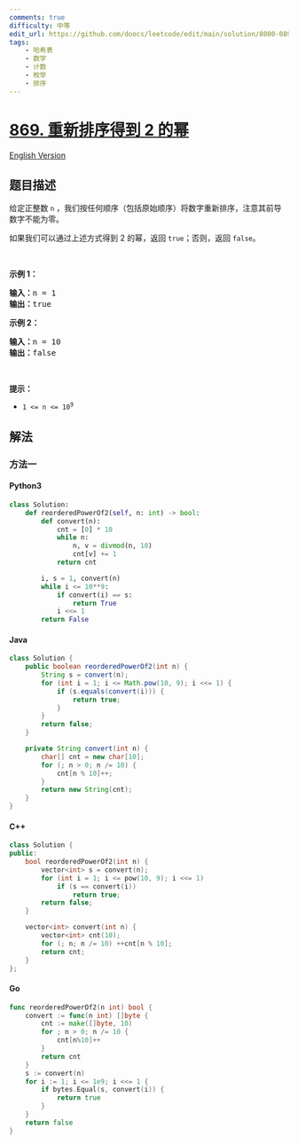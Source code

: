 ```yaml
---
comments: true
difficulty: 中等
edit_url: https://github.com/doocs/leetcode/edit/main/solution/0800-0899/0869.Reordered%20Power%20of%202/README.md
tags:
    - 哈希表
    - 数学
    - 计数
    - 枚举
    - 排序
---
```


<!-- problem:start -->

# [869. 重新排序得到 2 的幂](https://leetcode.cn/problems/reordered-power-of-2)

[English Version](/solution/0800-0899/0869.Reordered%20Power%20of%202/README_EN.md)

## 题目描述

<!-- description:start -->

<p>给定正整数&nbsp;<code>n</code>&nbsp;，我们按任何顺序（包括原始顺序）将数字重新排序，注意其前导数字不能为零。</p>

<p>如果我们可以通过上述方式得到&nbsp;2 的幂，返回 <code>true</code>；否则，返回 <code>false</code>。</p>

<p>&nbsp;</p>

<ol>
</ol>

<p><strong>示例 1：</strong></p>

<pre>
<strong>输入：</strong>n = 1
<strong>输出：</strong>true
</pre>

<p><strong>示例 2：</strong></p>

<pre>
<strong>输入：</strong>n = 10
<strong>输出：</strong>false
</pre>

<p>&nbsp;</p>

<p><strong>提示：</strong></p>

<ul>
	<li><code>1 &lt;= n &lt;= 10<sup>9</sup></code></li>
</ul>

<!-- description:end -->

## 解法

<!-- solution:start -->

### 方法一

<!-- tabs:start -->

#### Python3

```python
class Solution:
    def reorderedPowerOf2(self, n: int) -> bool:
        def convert(n):
            cnt = [0] * 10
            while n:
                n, v = divmod(n, 10)
                cnt[v] += 1
            return cnt

        i, s = 1, convert(n)
        while i <= 10**9:
            if convert(i) == s:
                return True
            i <<= 1
        return False
```

#### Java

```java
class Solution {
    public boolean reorderedPowerOf2(int n) {
        String s = convert(n);
        for (int i = 1; i <= Math.pow(10, 9); i <<= 1) {
            if (s.equals(convert(i))) {
                return true;
            }
        }
        return false;
    }

    private String convert(int n) {
        char[] cnt = new char[10];
        for (; n > 0; n /= 10) {
            cnt[n % 10]++;
        }
        return new String(cnt);
    }
}
```

#### C++

```cpp
class Solution {
public:
    bool reorderedPowerOf2(int n) {
        vector<int> s = convert(n);
        for (int i = 1; i <= pow(10, 9); i <<= 1)
            if (s == convert(i))
                return true;
        return false;
    }

    vector<int> convert(int n) {
        vector<int> cnt(10);
        for (; n; n /= 10) ++cnt[n % 10];
        return cnt;
    }
};
```

#### Go

```go
func reorderedPowerOf2(n int) bool {
	convert := func(n int) []byte {
		cnt := make([]byte, 10)
		for ; n > 0; n /= 10 {
			cnt[n%10]++
		}
		return cnt
	}
	s := convert(n)
	for i := 1; i <= 1e9; i <<= 1 {
		if bytes.Equal(s, convert(i)) {
			return true
		}
	}
	return false
}
```

<!-- tabs:end -->

<!-- solution:end -->

<!-- problem:end -->
